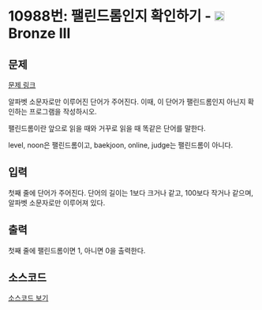 # 10988번: 팰린드롬인지 확인하기 - <img src="https://static.solved.ac/tier_small/3.svg" style="height:20px" /> Bronze III

<!-- performance -->

<!-- 문제 제출 후 깃허브에 푸시를 했을 때 제출한 코드의 성능이 입력될 공간입니다.-->

<!-- end -->

## 문제

[문제 링크](https://boj.kr/10988)

<p>알파벳 소문자로만 이루어진 단어가 주어진다. 이때, 이 단어가 팰린드롬인지 아닌지 확인하는 프로그램을 작성하시오.</p>

<p>팰린드롬이란 앞으로 읽을 때와 거꾸로 읽을 때 똑같은 단어를 말한다.&nbsp;</p>

<p>level, noon은 팰린드롬이고, baekjoon, online, judge는 팰린드롬이 아니다.</p>

## 입력

<p>첫째 줄에 단어가 주어진다. 단어의 길이는 1보다 크거나 같고, 100보다 작거나 같으며, 알파벳 소문자로만 이루어져 있다.</p>

## 출력

<p>첫째 줄에 팰린드롬이면 1, 아니면 0을 출력한다.</p>

## 소스코드

[소스코드 보기](팰린드롬인지%20확인하기.cpp)